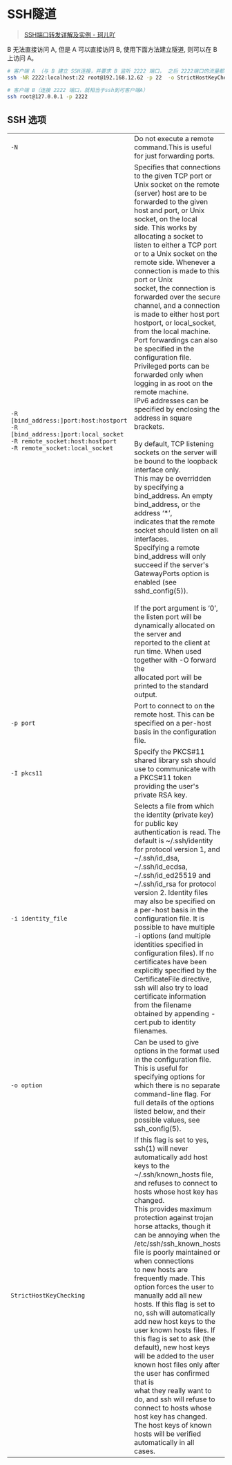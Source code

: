 # SSH隧道

> [SSH端口转发详解及实例 - 珂儿吖](https://www.cnblogs.com/keerya/p/7612715.html)

 B 无法直接访问 A, 但是 A 可以直接访问 B, 使用下面方法建立隧道, 则可以在 B 上访问 A。

```bash
# 客户端 A （与 B 建立 SSH连接，并要求 B 监听 2222 端口， 之后 2222端口的流量都转发到建立的SSh连接上）
ssh -NR 2222:localhost:22 root@192.168.12.62 -p 22  -o StrictHostKeyChecking=no

# 客户端 B（连接 2222 端口，就相当于ssh到可客户端A）
ssh root@127.0.0.1 -p 2222
```

## SSH 选项

|                                                                                                                                                           |                                                                                                                                                                                                                                                                                                                                                                                                                                                                                                                                                                                                                                                                                                                                                                                                                                                                                                                                                                                                                                                                                                                                                                                                                                                                                                                                                                                                                                                                          |     |
| --------------------------------------------------------------------------------------------------------------------------------------------------------- | ------------------------------------------------------------------------------------------------------------------------------------------------------------------------------------------------------------------------------------------------------------------------------------------------------------------------------------------------------------------------------------------------------------------------------------------------------------------------------------------------------------------------------------------------------------------------------------------------------------------------------------------------------------------------------------------------------------------------------------------------------------------------------------------------------------------------------------------------------------------------------------------------------------------------------------------------------------------------------------------------------------------------------------------------------------------------------------------------------------------------------------------------------------------------------------------------------------------------------------------------------------------------------------------------------------------------------------------------------------------------------------------------------------------------------------------------------------------------ | --- |
| `-N`                                                                                                                                                      | Do not execute a remote command.This is useful for just forwarding ports.                                                                                                                                                                                                                                                                                                                                                                                                                                                                                                                                                                                                                                                                                                                                                                                                                                                                                                                                                                                                                                                                                                                                                                                                                                                                                                                                                                                                |     |
| `-R [bind_address:]port:host:hostport`<br/>`-R [bind_address:]port:local_socket`<br/>`-R remote_socket:host:hostport`<br/>`-R remote_socket:local_socket` | Specifies that connections to the given TCP port or Unix socket on the remote (server) host are to be forwarded to the given host and port, or Unix socket, on the local<br/> side. This works by allocating a socket to listen to either a TCP port or to a Unix socket on the remote side. Whenever a connection is made to this port or Unix<br/> socket, the connection is forwarded over the secure channel, and a connection is made to either host port hostport, or local_socket, from the local machine.<br>Port forwardings can also be specified in the configuration file.  <br/>    Privileged ports can be forwarded only when logging in as root on the remote machine.<br/>    IPv6 addresses can be specified by enclosing the address in square brackets.<br/><br/>    By default, TCP listening sockets on the server will be bound to the loopback interface only.<br/>    This may be overridden by specifying a bind_address.  An empty bind_address, or the address ‘*’, <br/>    indicates that the remote socket should listen on all interfaces.<br/>    Specifying a remote bind_address will only succeed if the server's GatewayPorts option is enabled (see sshd_config(5)).<br/><br/>    If the port argument is ‘0’, the listen port will be dynamically allocated on the server and <br/>    reported to the client at run time.  When used together with -O forward the<br/>    allocated port will be printed to the standard output. |     |
| `-p port`                                                                                                                                                 | Port to connect to on the remote host. This can be specified on a per-host basis in the configuration file.                                                                                                                                                                                                                                                                                                                                                                                                                                                                                                                                                                                                                                                                                                                                                                                                                                                                                                                                                                                                                                                                                                                                                                                                                                                                                                                                                              |     |
| `-I pkcs11`                                                                                                                                               | Specify the PKCS#11 shared library ssh should use to communicate with a PKCS#11 token providing the user's private RSA key.                                                                                                                                                                                                                                                                                                                                                                                                                                                                                                                                                                                                                                                                                                                                                                                                                                                                                                                                                                                                                                                                                                                                                                                                                                                                                                                                              |     |
| `-i identity_file`                                                                                                                                        | Selects a file from which the identity (private key) for public key authentication is read. The default is ~/.ssh/identity for protocol version 1, and ~/.ssh/id_dsa,<br/> ~/.ssh/id_ecdsa, ~/.ssh/id_ed25519 and ~/.ssh/id_rsa for protocol version 2. Identity files may also be specified on a per-host basis in the configuration file. It is<br/> possible to have multiple -i options (and multiple identities specified in configuration files). If no certificates have been explicitly specified by the<br/> CertificateFile directive, ssh will also try to load certificate information from the filename obtained by appending -cert.pub to identity filenames.                                                                                                                                                                                                                                                                                                                                                                                                                                                                                                                                                                                                                                                                                                                                                                                              |     |
| `-o option`                                                                                                                                               | Can be used to give options in the format used in the configuration file. This is useful for specifying options for which there is no separate command-line flag. For<br/> full details of the options listed below, and their possible values, see ssh_config(5).                                                                                                                                                                                                                                                                                                                                                                                                                                                                                                                                                                                                                                                                                                                                                                                                                                                                                                                                                                                                                                                                                                                                                                                                       |     |
| `StrictHostKeyChecking`                                                                                                                                   | If this flag is set to yes, ssh(1) will never automatically add host keys to the ~/.ssh/known_hosts file, and refuses to connect to hosts whose host key has changed.<br/>        This provides maximum protection against trojan horse attacks, though it can be annoying when the /etc/ssh/ssh_known_hosts file is poorly maintained or when connections<br/>        to new hosts are frequently made.  This option forces the user to manually add all new hosts.  If this flag is set to no, ssh will automatically add new host keys to the<br/>        user known hosts files.  If this flag is set to ask (the default), new host keys will be added to the user known host files only after the user has confirmed that is<br/>        what they really want to do, and ssh will refuse to connect to hosts whose host key has changed.  The host keys of known hosts will be verified automatically in all<br/>        cases.                                                                                                                                                                                                                                                                                                                                                                                                                                                                                                                                   |     |
